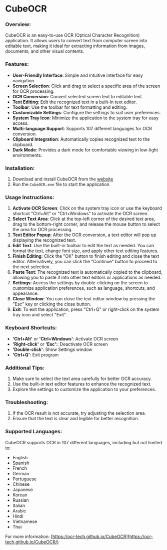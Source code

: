 # CubeOCR

### Overview:

CubeOCR is an easy-to-use OCR (Optical Character Recognition) application. It allows users to convert text from computer screen into editable text, making it ideal for extracting information from images, documents, and other visual contents.

### Features:

- **User-Friendly Interface**: Simple and intuitive interface for easy navigation.
- **Screen Selection**: Click and drag to select a specific area of the screen for OCR processing.
- **OCR Conversion**: Convert selected screen text to editable text.
- **Text Editing**: Edit the recognized text in a built-in text editor.
- **Toolbar**: Use the toolbar for text formatting and editing.
- **Customizable Settings**: Configure the settings to suit user preferences.
- **System Tray Icon**: Minimize the application to the system tray for easy access.
- **Multi-language Support**: Supports 107 different languages for OCR conversion.
- **Clipboard Integration**: Automatically copies recognized text to the clipboard.
- **Dark Mode**: Provides a dark mode for comfortable viewing in low-light environments.

### Installation:

1. Download and install CubeOCR from the [website](https://ocr-tech.github.io/CubeOCR/index.html)
2. Run the `CubeOCR.exe` file to start the application.

### Usage Instructions:

1. **Activate OCR Screen**: Click on the system tray icon or use the keyboard shortcut "Ctrl+Alt" or "Ctrl+Windows" to activate the OCR screen.
2. **Select Text Area**: Click at the top-left corner of the desired text area, drag to the bottom-right corner, and release the mouse button to select the area for OCR processing.
3. **Text Editor Popup**: After the OCR conversion, a text editor will pop up displaying the recognized text.
4. **Edit Text**: Use the built-in toolbar to edit the text as needed. You can format the text, change font size, and apply other text editing features.
5. **Finish Editing**: Click the "OK" button to finish editing and close the text editor. Alternatively, you can click the "Continue" button to proceed to the next selection.
6. **Paste Text**: The recognized text is automatically copied to the clipboard, allowing you to paste it into other text editors or applications as needed.
7. **Settings**: Access the settings by double-clicking on the screen to customize application preferences, such as language, shortcuts, and appearance.
8. **Close Window**: You can close the text editor window by pressing the "Esc" key or clicking the close button.
9. **Exit**: To exit the application, press "Ctrl+Q" or right-click on the system tray icon and select "Exit".

### Keyboard Shortcuts:

- **'Ctrl+Alt'** or **'Ctrl+Windows'**: Activate OCR screen
- **'Right-click'** or **'Esc'**:: Deactivate OCR screen
- **'Double-click'**: Show Settings window
- **'Ctrl+Q'**: Exit program

### Additional Tips:

1. Make sure to select the text area carefully for better OCR accuracy.
2. Use the built-in text editor features to enhance the recognized text.
3. Explore the settings to customize the application to your preferences.

### Troubleshooting:

1. If the OCR result is not accurate, try adjusting the selection area.
2. Ensure that the text is clear and legible for better recognition.

### Supported Languages:

CubeOCR supports OCR in 107 different languages, including but not limited to:

- English
- Spanish
- French
- German
- Portuguese
- Chinese
- Japanese
- Korean
- Russian
- Italian
- Arabic
- Hindi
- Vietnamese
- Thai

For more information: [https://ocr-tech.github.io/CubeOCR](https://ocr-tech.github.io/CubeOCR/)
